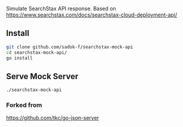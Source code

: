 
Simulate SearchStax API response.
Based on https://www.searchstax.com/docs/searchstax-cloud-deployment-api/


## Install

```bash
git clone github.com/sadok-f/searchstax-mock-api
cd searchstax-mock-api/
go install
```


## Serve Mock Server
```bash
./searchstax-mock-api
```

### Forked from
https://github.com/tkc/go-json-server
